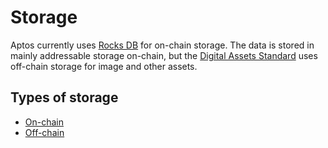 # Storage

Aptos currently uses [Rocks DB](../todo.md) for on-chain storage. The data is stored in mainly addressable storage
on-chain, but the [Digital Assets Standard](../standards/non_fungible_tokens/digital_assets.md) uses off-chain storage
for image and other assets.

## Types of storage

- [On-chain](onchain_storage.md)
- [Off-chain](offchain_storage.md)